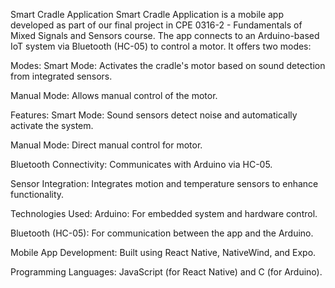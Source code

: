 Smart Cradle Application
Smart Cradle Application is a mobile app developed as part of our final project in CPE 0316-2 - Fundamentals of Mixed Signals and Sensors course. The app connects to an Arduino-based IoT system via Bluetooth (HC-05) to control a motor. It offers two modes:

Modes:
Smart Mode: Activates the cradle's motor based on sound detection from integrated sensors.

Manual Mode: Allows manual control of the motor.

Features:
Smart Mode: Sound sensors detect noise and automatically activate the system.

Manual Mode: Direct manual control for motor.

Bluetooth Connectivity: Communicates with Arduino via HC-05.

Sensor Integration: Integrates motion and temperature sensors to enhance functionality.

Technologies Used:
Arduino: For embedded system and hardware control.

Bluetooth (HC-05): For communication between the app and the Arduino.

Mobile App Development: Built using React Native, NativeWind, and Expo.

Programming Languages: JavaScript (for React Native) and C (for Arduino).
